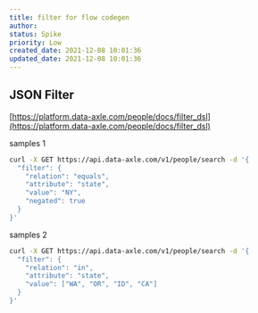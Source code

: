 ```yaml
---
title: filter for flow codegen
author: 
status: Spike
priority: Low
created_date: 2021-12-08 10:01:36
updated_date: 2021-12-08 10:01:36
---
```


## JSON Filter

[https://platform.data-axle.com/people/docs/filter_dsl](https://platform.data-axle.com/people/docs/filter_dsl)

samples 1

```bash
curl -X GET https://api.data-axle.com/v1/people/search -d '{
  "filter": {
    "relation": "equals",
    "attribute": "state",
    "value": "NY",
    "negated": true
  }
}'
```

samples 2

```bash
curl -X GET https://api.data-axle.com/v1/people/search -d '{
  "filter": {
    "relation": "in",
    "attribute": "state",
    "value": ["WA", "OR", "ID", "CA"]
  }
}'
```

